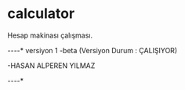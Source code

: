 # calculator
Hesap makinası çalışması.

*-*-*-*-*
versiyon 1 -beta (Versiyon Durum : ÇALIŞIYOR)

-HASAN ALPEREN YILMAZ   

*-*-*-*-*
